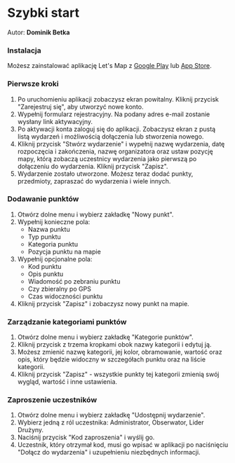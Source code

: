 # Szybki start
Autor: **Dominik Betka**

### Instalacja

Możesz zainstalować aplikację Let's Map z [Google Play](https://play.google.com/store/apps/details?id=pl.harcmap.app) lub [App Store](https://apps.apple.com/pl/app/harcmap/id6449438768?l=pl).

### Pierwsze kroki

1. Po uruchomieniu aplikacji zobaczysz ekran powitalny. Kliknij przycisk "Zarejestruj się", aby utworzyć nowe konto.
2. Wypełnij formularz rejestracyjny. Na podany adres e-mail zostanie wysłany link aktywacyjny.
3. Po aktywacji konta zaloguj się do aplikacji. Zobaczysz ekran z pustą listą wydarzeń i możliwością dołączenia lub stworzenia nowego.
4. Kliknij przycisk "Stwórz wydarzenie" i wypełnij nazwę wydarzenia, datę rozpoczęcia i zakończenia, nazwę organizatora 
   oraz ustaw pozycję mapy, którą zobaczą uczestnicy wydarzenia jako pierwszą po dołączeniu do wydarzenia. Kliknij przycisk "Zapisz".
5. Wydarzenie zostało utworzone. Możesz teraz dodać punkty, przedmioty, zapraszać do wydarzenia i wiele innych.

### Dodawanie punktów

1. Otwórz dolne menu i wybierz zakładkę "Nowy punkt".
2. Wypełnij konieczne pola:
   - Nazwa punktu
   - Typ punktu
   - Kategoria punktu
   - Pozycja punktu na mapie
3. Wypełnij opcjonalne pola:
   - Kod punktu
   - Opis punktu
   - Wiadomość po zebraniu punktu
   - Czy zbieralny po GPS
   - Czas widoczności punktu
4. Kliknij przycisk "Zapisz" i zobaczysz nowy punkt na mapie.

### Zarządzanie kategoriami punktów

1. Otwórz dolne menu i wybierz zakładkę "Kategorie punktów".
2. Kliknij przycisk z trzema kropkami obok nazwy kategorii i edytuj ją.
3. Możesz zmienić nazwę kategorii, jej kolor, obramowanie, wartość oraz opis, który będzie widoczny w szczegółach 
   punktu oraz na liście kategorii.
4. Kliknij przycisk "Zapisz" - wszystkie punkty tej kategorii zmienią swój wygląd, wartość i inne ustawienia.

### Zaproszenie uczestników

1. Otwórz dolne menu i wybierz zakładkę "Udostępnij wydarzenie".
2. Wybierz jedną z ról uczestnika: Administrator, Obserwator, Lider Drużyny.
3. Naciśnij przycisk "Kod zaproszenia" i wyślij go.
4. Uczestnik, który otrzymał kod, musi go wpisać w aplikacji po naciśnięciu "Dołącz do wydarzenia" i uzupełnieniu 
   niezbędnych informacji.
